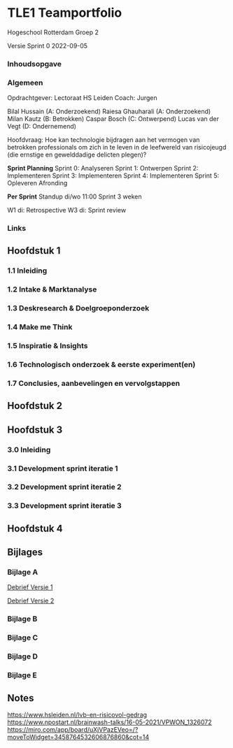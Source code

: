 # TLE1 Teamportfolio
Hogeschool Rotterdam 
Groep 2

Versie Sprint 0
2022-09-05


### Inhoudsopgave


### Algemeen 

Opdrachtgever: Lectoraat HS Leiden
Coach: Jurgen

Bilal Hussain (A: Onderzoekend)
Raiesa Ghauharali (A: Onderzoekend)
Milan Kautz (B: Betrokken)
Caspar Bosch (C: Ontwerpend)
Lucas van der Vegt (D: Ondernemend)

Hoofdvraag: Hoe kan technologie bijdragen aan het vermogen van betrokken professionals om zich in te leven in de leefwereld van risicojeugd (die ernstige en gewelddadige delicten plegen)?

**Sprint Planning**
Sprint 0: Analyseren
Sprint 1: Ontwerpen
Sprint 2: Implementeren
Sprint 3: Implementeren
Sprint 4: Implementeren
Sprint 5: Opleveren
Afronding

**Per Sprint**
Standup di/wo 11:00
Sprint 3 weken

W1 di: Retrospective
W3 di: Sprint review 

### Links

## Hoofdstuk 1

### 1.1 Inleiding

### 1.2 Intake & Marktanalyse

### 1.3 Deskresearch & Doelgroeponderzoek

### 1.4 Make me Think
 
### 1.5 Inspiratie & Insights

### 1.6 Technologisch onderzoek & eerste experiment(en)

### 1.7 Conclusies, aanbevelingen en vervolgstappen

## Hoofdstuk 2

## Hoofdstuk 3

### 3.0 Inleiding

### 3.1 Development sprint iteratie 1

### 3.2 Development sprint iteratie 2

### 3.3 Development sprint iteratie 3

## Hoofdstuk 4

## Bijlages

### Bijlage A

[Debrief Versie 1](debrief_v1.md)

[Debrief Versie 2](debrief_v2.md)

### Bijlage B

### Bijlage C

### Bijlage D

### Bijlage E


## Notes
https://www.hsleiden.nl/lvb-en-risicovol-gedrag
https://www.npostart.nl/brainwash-talks/16-05-2021/VPWON_1326072
https://miro.com/app/board/uXjVPazEVeo=/?moveToWidget=3458764532606876860&cot=14
